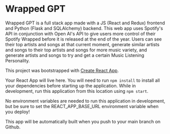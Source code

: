 # Wrapped GPT

Wrapped GPT is a full stack app made with a JS (React and Redux) frontend and Python (Flask and SQLAlchemy) backend. This web app uses Spotify's API in conjunction with Open AI's API to give users more control of their Spotify Wrapped before it is released at the end of the year. Users can see their top artists and songs at that current moment, generate similar artists and songs to their top artists and songs for more music variety, and generate artists and songs to try and get a certain Music Listening Personality.

This project was bootstrapped with [Create React App](https://github.com/facebook/create-react-app).

Your React App will live here.  You will need to run `npm install` to install all your dependencies before starting up the application. While in development, run this application from this location using `npm start`.

No environment variables are needed to run this application in development, but be sure to set the REACT_APP_BASE_URL environment variable when you deploy!

This app will be automatically built when you push to your main branch on Github.
